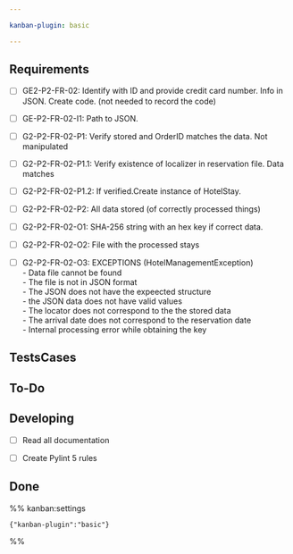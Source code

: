 ```yaml
---

kanban-plugin: basic

---
```


## Requirements

- [ ] GE2-P2-FR-02: Identify with ID and provide credit card number. Info in JSON. Create code. (not needed to record the code)
- [ ] GE-P2-FR-02-I1: Path to JSON.
- [ ] G2-P2-FR-02-P1: Verify stored and OrderID matches the data. Not manipulated
- [ ] G2-P2-FR-02-P1.1: Verify existence of localizer in reservation file. Data matches
- [ ] G2-P2-FR-02-P1.2: If verified.Create instance of HotelStay.
- [ ] G2-P2-FR-02-P2: All data stored (of correctly processed things)
- [ ] G2-P2-FR-02-O1: SHA-256 string with an hex key if correct data.
- [ ] G2-P2-FR-02-O2: File with the processed stays
- [ ] G2-P2-FR-02-O3: EXCEPTIONS (HotelManagementException)<br>- Data file cannot be found<br>- The file is not in JSON format<br>- The JSON does not have the expeected structure<br>- the JSON data does not have valid values<br>- The locator does not correspond to the the stored data<br>- The arrival date does not correspond to the reservation date<br>- Internal processing error while obtaining the key


## TestsCases



## To-Do



## Developing

- [ ] Read all documentation
- [ ] Create Pylint 5 rules


## Done





%% kanban:settings
```
{"kanban-plugin":"basic"}
```
%%